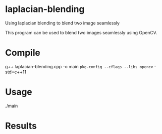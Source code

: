 # laplacian-blending
Using laplacian blending to blend two image seamlessly     

This program can be used to blend two images seamlessly using OpenCV. 

# Compile
g++ laplacian-blending.cpp -o main `pkg-config --cflags --libs opencv` -std=c++11

# Usage 
./main

# Results
